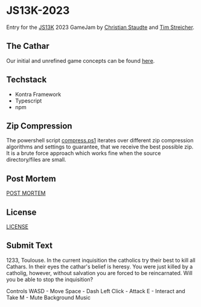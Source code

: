 # JS13K-2023

Entry for the [JS13K](https://js13kgames.com/) 2023 GameJam by [Christian Staudte](https://github.com/t4khosu) and  [Tim Streicher](https://github.com/coronoro).

## The Cathar
Our initial and unrefined game concepts can be found [here](ideas/README.md).

## Techstack
* Kontra Framework
* Typescript
* npm

## Zip Compression
The powershell script [compress.ps1](scripts/compress.ps1) iterates over different zip compression algorithms and settings to guarantee, that we receive the best possible zip.
It is a brute force approach which works fine when the source directory/files are small.

## Post Mortem
[POST MORTEM](post-mortem.md)

## License
[LICENSE](LICENSE)

## Submit Text
1233, Toulouse.
In the current inquisition the catholics try their best to kill all Cathars.
In their eyes the cathar's belief is heresy. You were just killed by a catholig, however,
without salvation you are forced to be reincarnated. Will you be able to stop the inquisition?

Controls
WASD - Move
Space - Dash
Left Click - Attack
E - Interact and Take
M - Mute Background Music